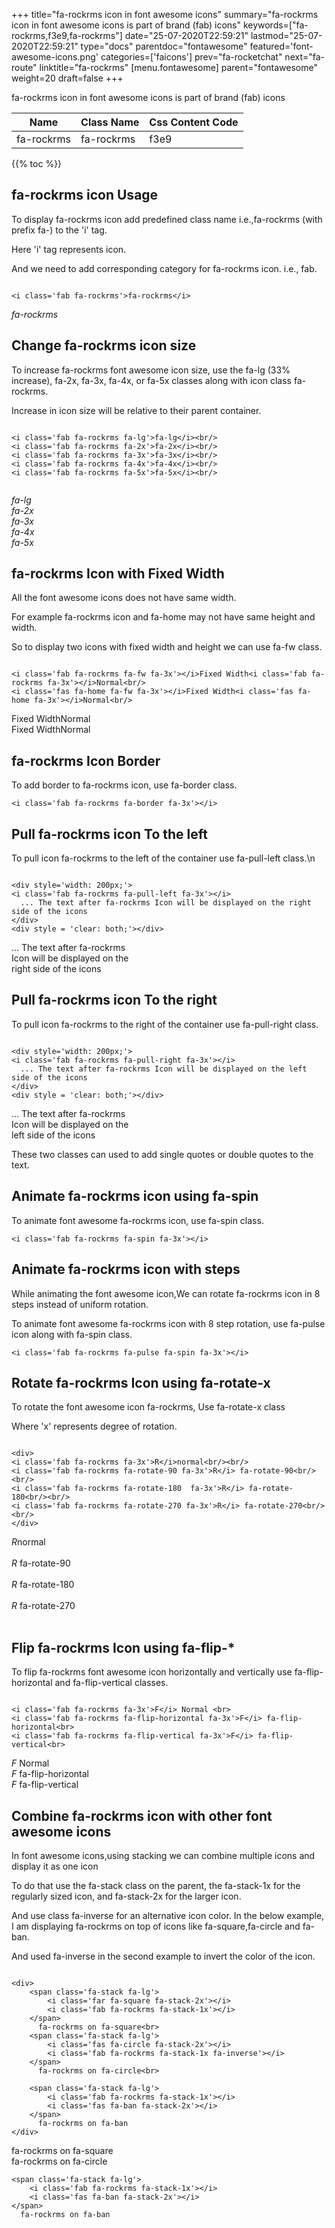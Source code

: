 +++
title="fa-rockrms icon in font awesome icons"
summary="fa-rockrms icon in font awesome icons is part of brand (fab) icons"
keywords=["fa-rockrms,f3e9,fa-rockrms"]
date="25-07-2020T22:59:21"
lastmod="25-07-2020T22:59:21"
type="docs"
parentdoc="fontawesome"
featured='font-awesome-icons.png'
categories=['faicons']
prev="fa-rocketchat"
next="fa-route"
linktitle="fa-rockrms"
[menu.fontawesome]
parent="fontawesome"
weight=20
draft=false
+++


fa-rockrms icon in font awesome icons is part of brand (fab) icons

<div class='table-responsive'><table class='table'><thead><tr><th>Name</th><th>Class Name</th><th>Css Content Code</th></tr></thead><tbody><tr><td>fa-rockrms</td><td>fa-rockrms</td><td>f3e9</td></tr></tbody></table></div>


{{% toc %}}


## fa-rockrms icon Usage

To display fa-rockrms icon add predefined class name i.e.,fa-rockrms (with prefix fa-) to the 'i' tag.

Here 'i' tag represents icon.

And we need to add corresponding category for fa-rockrms icon. i.e., fab.


```

<i class='fab fa-rockrms'>fa-rockrms</i>
```

<i class='fab fa-rockrms'>fa-rockrms</i>




## Change fa-rockrms icon size
To increase fa-rockrms font awesome icon size, use the fa-lg (33% increase), fa-2x, fa-3x, fa-4x, or fa-5x classes along with icon class fa-rockrms.

Increase in icon size will be relative to their parent container. 

```

<i class='fab fa-rockrms fa-lg'>fa-lg</i><br/>
<i class='fab fa-rockrms fa-2x'>fa-2x</i><br/>
<i class='fab fa-rockrms fa-3x'>fa-3x</i><br/>
<i class='fab fa-rockrms fa-4x'>fa-4x</i><br/>
<i class='fab fa-rockrms fa-5x'>fa-5x</i><br/>
            
```

<i class='fab fa-rockrms fa-lg'>fa-lg</i><br/>
<i class='fab fa-rockrms fa-2x'>fa-2x</i><br/>
<i class='fab fa-rockrms fa-3x'>fa-3x</i><br/>
<i class='fab fa-rockrms fa-4x'>fa-4x</i><br/>
<i class='fab fa-rockrms fa-5x'>fa-5x</i><br/>
            



## fa-rockrms Icon with Fixed Width 

All the font awesome icons does not have same width.

For example fa-rockrms icon and fa-home may not have same height and width.

So to display two icons with fixed width and height we can use fa-fw class.


```

<i class='fab fa-rockrms fa-fw fa-3x'></i>Fixed Width<i class='fab fa-rockrms fa-3x'></i>Normal<br/>
<i class='fas fa-home fa-fw fa-3x'></i>Fixed Width<i class='fas fa-home fa-3x'></i>Normal<br/>
```

<i class='fab fa-rockrms fa-fw fa-3x'></i>Fixed Width<i class='fab fa-rockrms fa-3x'></i>Normal<br/>
<i class='fas fa-home fa-fw fa-3x'></i>Fixed Width<i class='fas fa-home fa-3x'></i>Normal<br/>



## fa-rockrms Icon Border 

To add border to fa-rockrms icon, use fa-border class.


```
<i class='fab fa-rockrms fa-border fa-3x'></i>

```
<i class='fab fa-rockrms fa-border fa-3x'></i>





## Pull fa-rockrms icon To the left

To pull icon fa-rockrms to the left of the container use fa-pull-left class.\n

```

<div style='width: 200px;'>
<i class='fab fa-rockrms fa-pull-left fa-3x'></i>
  ... The text after fa-rockrms Icon will be displayed on the right side of the icons
</div>
<div style = 'clear: both;'></div>
```

<div style='width: 200px;'>
<i class='fab fa-rockrms fa-pull-left fa-3x'></i>
  ... The text after fa-rockrms Icon will be displayed on the right side of the icons
</div>
<div style = 'clear: both;'></div>




## Pull fa-rockrms icon To the right
To pull icon fa-rockrms to the right of the container use fa-pull-right class.

```

<div style='width: 200px;'>
<i class='fab fa-rockrms fa-pull-right fa-3x'></i>
  ... The text after fa-rockrms Icon will be displayed on the left side of the icons
</div>
<div style = 'clear: both;'></div>
```

<div style='width: 200px;'>
<i class='fab fa-rockrms fa-pull-right fa-3x'></i>
  ... The text after fa-rockrms Icon will be displayed on the left side of the icons
</div>
<div style = 'clear: both;'></div>

These two classes can used to add single quotes or double quotes to the text.


## Animate fa-rockrms icon using fa-spin
To animate font awesome fa-rockrms icon, use fa-spin class.

```
<i class='fab fa-rockrms fa-spin fa-3x'></i>
```
<i class='fab fa-rockrms fa-spin fa-3x'></i>




## Animate fa-rockrms icon with steps
While animating the font awesome icon,We can rotate fa-rockrms icon in 8 steps instead of uniform rotation.

To animate font awesome fa-rockrms icon with 8 step rotation, use fa-pulse icon along with fa-spin class.


```
<i class='fab fa-rockrms fa-pulse fa-spin fa-3x'></i>

```
<i class='fab fa-rockrms fa-pulse fa-spin fa-3x'></i>





## Rotate fa-rockrms Icon using fa-rotate-x
To rotate the font awesome icon fa-rockrms, Use fa-rotate-x class

Where 'x' represents degree of rotation.


```

<div>
<i class='fab fa-rockrms fa-3x'>R</i>normal<br/><br/>
<i class='fab fa-rockrms fa-rotate-90 fa-3x'>R</i> fa-rotate-90<br/><br/> 
<i class='fab fa-rockrms fa-rotate-180  fa-3x'>R</i> fa-rotate-180<br/><br/> 
<i class='fab fa-rockrms fa-rotate-270 fa-3x'>R</i> fa-rotate-270<br/><br/>
</div>
```

<div>
<i class='fab fa-rockrms fa-3x'>R</i>normal<br/><br/>
<i class='fab fa-rockrms fa-rotate-90 fa-3x'>R</i> fa-rotate-90<br/><br/> 
<i class='fab fa-rockrms fa-rotate-180  fa-3x'>R</i> fa-rotate-180<br/><br/> 
<i class='fab fa-rockrms fa-rotate-270 fa-3x'>R</i> fa-rotate-270<br/><br/>
</div>




## Flip fa-rockrms Icon using fa-flip-*
To flip fa-rockrms font awesome icon horizontally and vertically use fa-flip-horizontal and fa-flip-vertical classes. 

```

<i class='fab fa-rockrms fa-3x'>F</i> Normal <br>
<i class='fab fa-rockrms fa-flip-horizontal fa-3x'>F</i> fa-flip-horizontal<br>
<i class='fab fa-rockrms fa-flip-vertical fa-3x'>F</i> fa-flip-vertical<br>
```

<i class='fab fa-rockrms fa-3x'>F</i> Normal <br>
<i class='fab fa-rockrms fa-flip-horizontal fa-3x'>F</i> fa-flip-horizontal<br>
<i class='fab fa-rockrms fa-flip-vertical fa-3x'>F</i> fa-flip-vertical<br>




## Combine fa-rockrms icon with other font awesome icons
In font awesome icons,using stacking we can combine multiple icons and display it as one icon 

To do that use the fa-stack class on the parent, the fa-stack-1x for the regularly sized icon, and fa-stack-2x for the larger icon.

And use class fa-inverse for an alternative icon color. 
In the below example, I am displaying fa-rockrms on top of icons like fa-square,fa-circle and fa-ban.

And used fa-inverse in the second example to invert the color of the icon.

```

<div>
    <span class='fa-stack fa-lg'>
        <i class='far fa-square fa-stack-2x'></i>
        <i class='fab fa-rockrms fa-stack-1x'></i>
    </span>
      fa-rockrms on fa-square<br>
    <span class='fa-stack fa-lg'>
        <i class='fas fa-circle fa-stack-2x'></i>
        <i class='fab fa-rockrms fa-stack-1x fa-inverse'></i>
    </span>
      fa-rockrms on fa-circle<br>

    <span class='fa-stack fa-lg'>
        <i class='fab fa-rockrms fa-stack-1x'></i>
        <i class='fas fa-ban fa-stack-2x'></i>
    </span>
      fa-rockrms on fa-ban
</div>
```

<div>
    <span class='fa-stack fa-lg'>
        <i class='far fa-square fa-stack-2x'></i>
        <i class='fab fa-rockrms fa-stack-1x'></i>
    </span>
      fa-rockrms on fa-square<br>
    <span class='fa-stack fa-lg'>
        <i class='fas fa-circle fa-stack-2x'></i>
        <i class='fab fa-rockrms fa-stack-1x fa-inverse'></i>
    </span>
      fa-rockrms on fa-circle<br>

    <span class='fa-stack fa-lg'>
        <i class='fab fa-rockrms fa-stack-1x'></i>
        <i class='fas fa-ban fa-stack-2x'></i>
    </span>
      fa-rockrms on fa-ban
</div>






